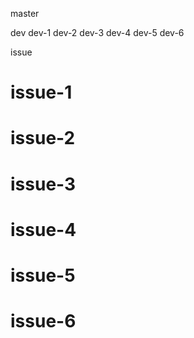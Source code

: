 master

dev
dev-1
dev-2
dev-3
dev-4
dev-5
dev-6

issue
# issue-1
# issue-2
# issue-3
# issue-4
# issue-5
# issue-6
